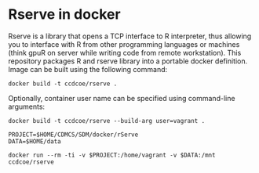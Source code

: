 # Rserve in docker

Rserve is a library that opens a TCP interface to R interpreter, thus allowing you to interface with R from other programming languages or machines (think gpuR on server while writing code from remote workstation). This repository packages R and rserve library into a portable docker definition. Image can be built using the following command:

```
docker build -t ccdcoe/rserve .
```

Optionally, container user name can be specified using command-line arguments:

```
docker build -t ccdcoe/rserve --build-arg user=vagrant .
```

```
PROJECT=$HOME/CDMCS/SDM/docker/rServe
DATA=$HOME/data
```
```
docker run --rm -ti -v $PROJECT:/home/vagrant -v $DATA:/mnt ccdcoe/rserve
```
